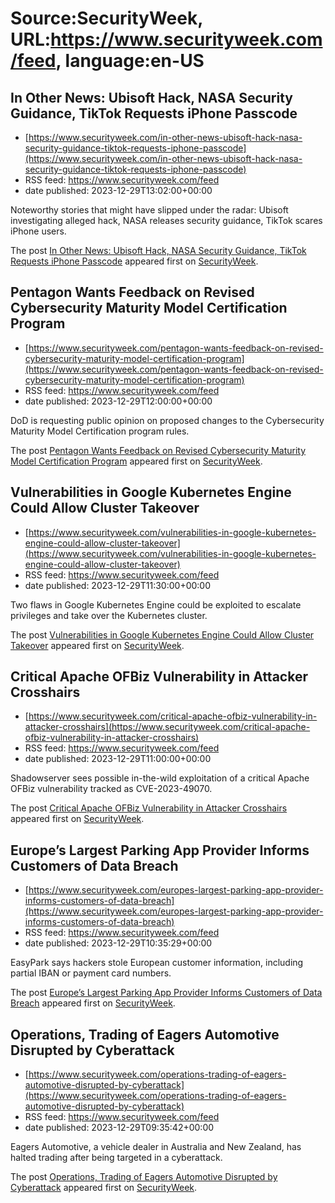 # Source:SecurityWeek, URL:https://www.securityweek.com/feed, language:en-US

## In Other News: Ubisoft Hack, NASA Security Guidance, TikTok Requests iPhone Passcode
 - [https://www.securityweek.com/in-other-news-ubisoft-hack-nasa-security-guidance-tiktok-requests-iphone-passcode](https://www.securityweek.com/in-other-news-ubisoft-hack-nasa-security-guidance-tiktok-requests-iphone-passcode)
 - RSS feed: https://www.securityweek.com/feed
 - date published: 2023-12-29T13:02:00+00:00

<p>Noteworthy stories that might have slipped under the radar: Ubisoft investigating alleged hack, NASA releases security guidance, TikTok scares iPhone users. </p>
<p>The post <a href="https://www.securityweek.com/in-other-news-ubisoft-hack-nasa-security-guidance-tiktok-requests-iphone-passcode/">In Other News: Ubisoft Hack, NASA Security Guidance, TikTok Requests iPhone Passcode</a> appeared first on <a href="https://www.securityweek.com">SecurityWeek</a>.</p>

## Pentagon Wants Feedback on Revised Cybersecurity Maturity Model Certification Program
 - [https://www.securityweek.com/pentagon-wants-feedback-on-revised-cybersecurity-maturity-model-certification-program](https://www.securityweek.com/pentagon-wants-feedback-on-revised-cybersecurity-maturity-model-certification-program)
 - RSS feed: https://www.securityweek.com/feed
 - date published: 2023-12-29T12:00:00+00:00

<p>DoD is requesting public opinion on proposed changes to the Cybersecurity Maturity Model Certification program rules.</p>
<p>The post <a href="https://www.securityweek.com/pentagon-wants-feedback-on-revised-cybersecurity-maturity-model-certification-program/">Pentagon Wants Feedback on Revised Cybersecurity Maturity Model Certification Program</a> appeared first on <a href="https://www.securityweek.com">SecurityWeek</a>.</p>

## Vulnerabilities in Google Kubernetes Engine Could Allow Cluster Takeover
 - [https://www.securityweek.com/vulnerabilities-in-google-kubernetes-engine-could-allow-cluster-takeover](https://www.securityweek.com/vulnerabilities-in-google-kubernetes-engine-could-allow-cluster-takeover)
 - RSS feed: https://www.securityweek.com/feed
 - date published: 2023-12-29T11:30:00+00:00

<p>Two flaws in Google Kubernetes Engine could be exploited to escalate privileges and take over the Kubernetes cluster.</p>
<p>The post <a href="https://www.securityweek.com/vulnerabilities-in-google-kubernetes-engine-could-allow-cluster-takeover/">Vulnerabilities in Google Kubernetes Engine Could Allow Cluster Takeover</a> appeared first on <a href="https://www.securityweek.com">SecurityWeek</a>.</p>

## Critical Apache OFBiz Vulnerability in Attacker Crosshairs
 - [https://www.securityweek.com/critical-apache-ofbiz-vulnerability-in-attacker-crosshairs](https://www.securityweek.com/critical-apache-ofbiz-vulnerability-in-attacker-crosshairs)
 - RSS feed: https://www.securityweek.com/feed
 - date published: 2023-12-29T11:00:00+00:00

<p>Shadowserver sees possible in-the-wild exploitation of a critical Apache OFBiz vulnerability tracked as CVE-2023-49070.</p>
<p>The post <a href="https://www.securityweek.com/critical-apache-ofbiz-vulnerability-in-attacker-crosshairs/">Critical Apache OFBiz Vulnerability in Attacker Crosshairs</a> appeared first on <a href="https://www.securityweek.com">SecurityWeek</a>.</p>

## Europe’s Largest Parking App Provider Informs Customers of Data Breach
 - [https://www.securityweek.com/europes-largest-parking-app-provider-informs-customers-of-data-breach](https://www.securityweek.com/europes-largest-parking-app-provider-informs-customers-of-data-breach)
 - RSS feed: https://www.securityweek.com/feed
 - date published: 2023-12-29T10:35:29+00:00

<p>EasyPark says hackers stole European customer information, including partial IBAN or payment card numbers. </p>
<p>The post <a href="https://www.securityweek.com/europes-largest-parking-app-provider-informs-customers-of-data-breach/">Europe&#8217;s Largest Parking App Provider Informs Customers of Data Breach</a> appeared first on <a href="https://www.securityweek.com">SecurityWeek</a>.</p>

## Operations, Trading of Eagers Automotive Disrupted by Cyberattack
 - [https://www.securityweek.com/operations-trading-of-eagers-automotive-disrupted-by-cyberattack](https://www.securityweek.com/operations-trading-of-eagers-automotive-disrupted-by-cyberattack)
 - RSS feed: https://www.securityweek.com/feed
 - date published: 2023-12-29T09:35:42+00:00

<p>Eagers Automotive, a vehicle dealer in Australia and New Zealand, has halted trading after being targeted in a cyberattack.</p>
<p>The post <a href="https://www.securityweek.com/operations-trading-of-eagers-automotive-disrupted-by-cyberattack/">Operations, Trading of Eagers Automotive Disrupted by Cyberattack</a> appeared first on <a href="https://www.securityweek.com">SecurityWeek</a>.</p>

